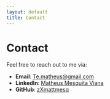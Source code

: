 ```yaml
---
layout: default
title: Contact
---
```


# Contact

Feel free to reach out to me via:

- **Email**: [Te.matheus@gmail.com](mailto:Te.matheus@gmail.com)
- **LinkedIn**: [Matheus Mesquita Viana](https://www.linkedin.com/in/matheus-viana-110861205/)
- **GitHub**: [zXmattmesq](https://github.com/zXmattmesq)


